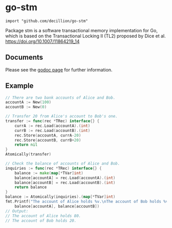 # go-stm

    import "github.com/decillion/go-stm"

Package stm is a software transactional memory implementation for Go, which is
based on the Transactional Locking II (TL2) proposed by Dice et al.
https://doi.org/10.1007/11864219_14

## Documents

Please see the [godoc page](https://godoc.org/github.com/decillion/go-stm) for further information.

## Example 

```go
// There are two bank accounts of Alice and Bob.
accountA := New(100)
accountB := New(0)

// Transfer 20 from Alice's account to Bob's one.
transfer := func(rec *TRec) interface{} {
	currA := rec.Load(accountA).(int)
	currB := rec.Load(accountB).(int)
	rec.Store(accountA, currA-20)
	rec.Store(accountB, currB+20)
	return nil
}
Atomically(transfer)

// Check the balance of accounts of Alice and Bob.
inquiries := func(rec *TRec) interface{} {
	balance := make(map[*TVar]int)
	balance[accountA] = rec.Load(accountA).(int)
	balance[accountB] = rec.Load(accountB).(int)
	return balance
}
balance := Atomically(inquiries).(map[*TVar]int)
fmt.Printf("The account of Alice holds %v.\nThe account of Bob holds %v.",
	balance[accountA], balance[accountB])
// Output:
// The account of Alice holds 80.
// The account of Bob holds 20.
```
